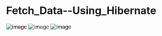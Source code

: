 # Fetch_Data--Using_Hibernate
![image](https://user-images.githubusercontent.com/107072477/228204812-088034a5-3eae-4ac6-96d5-370636b2e0a8.png)
![image](https://user-images.githubusercontent.com/107072477/228204728-8264413e-7e22-4d79-a16b-73130a03866e.png)
![image](https://user-images.githubusercontent.com/107072477/228204907-9a74d110-6f33-4ebd-91cd-3f276f572023.png)

